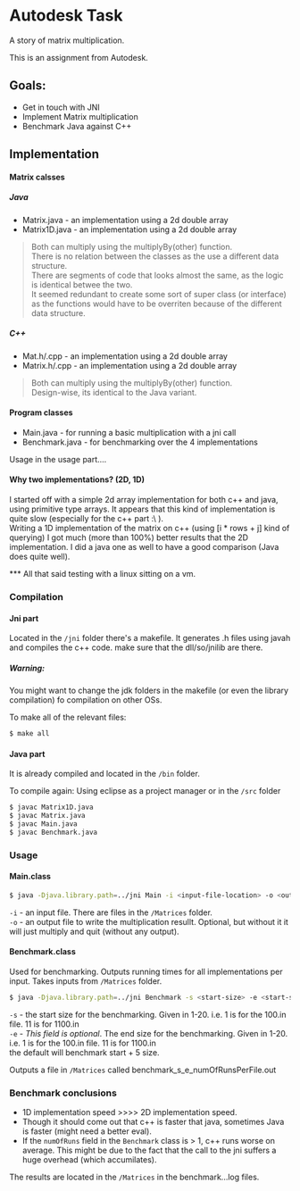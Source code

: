 # Autodesk Task

A story of matrix multiplication.

This is an assignment from Autodesk.

## Goals:
  - Get in touch with JNI
  - Implement Matrix multiplication
  - Benchmark Java against C++

## Implementation

#### Matrix calsses
##### Java
  - Matrix.java - an implementation using a 2d double array
  - Matrix1D.java - an implementation using a 2d double array

> Both can multiply using the multiplyBy(other) function.\
> There is no relation between the classes as the use a different data structure.\
> There are segments of code that looks almost the same, as the logic is identical betwee the two.\
> It seemed redundant to create some sort of super class (or interface) as the functions would have to be overriten  because of the different data structure.

##### C++
  - Mat.h/.cpp - an implementation using a 2d double array
  - Matrix.h/.cpp - an implementation using a 2d double array

> Both can multiply using the multiplyBy(other) function.\
> Design-wise, its identical to the Java variant.

#### Program classes
  - Main.java - for running a basic multiplication with a jni call
  - Benchmark.java - for benchmarking over the 4 implementations

Usage in the usage part....

#### Why two implementations? (2D, 1D)
I started off with a simple 2d array implementation for both c++ and java, using primitive type arrays.
It appears that this kind of implementation is quite slow (especially for the c++ part :\ ).\
Writing a 1D implementation of the matrix on c++ (using [i * rows + j] kind of querying) I got much (more than 100%) better results that the 2D implementation.
I did a java one as well to have a good comparison (Java does quite well).

*** All that said testing with a linux sitting on a vm.

### Compilation
#### Jni part
Located in the ```/jni``` folder there's a makefile.
It generates .h files using javah and compiles the c++ code.
make sure that the dll/so/jnilib are there.

##### Warning:
You might want to change the jdk folders in the makefile (or even the library compilation) fo compilation on other OSs.

To make all of the relevant files:
```sh
$ make all
```

#### Java part

It is already compiled and located in the ```/bin``` folder.

To compile again:
Using eclipse as a project manager or in the ```/src``` folder 
```sh
$ javac Matrix1D.java
$ javac Matrix.java
$ javac Main.java
$ javac Benchmark.java
```

### Usage
#### Main.class
```sh
$ java -Djava.library.path=../jni Main -i <input-file-location> -o <output-file-location>
```
```-i``` - an input file. There are files in the ```/Matrices``` folder.\
```-o``` - an output file to write the multiplication resullt. Optional, but without it it will just multiply and quit (without any output).

#### Benchmark.class
Used for benchmarking.
Outputs running times for all implementations per input.
Takes inputs from ```/Matrices``` folder.
```sh
$ java -Djava.library.path=../jni Benchmark -s <start-size> -e <start-size>
```
```-s``` - the start size for the benchmarking. Given in 1-20. i.e. 1 is for the 100.in file. 11 is for 1100.in\
```-e``` - *This field is optional*. The end size for the benchmarking. Given in 1-20. i.e. 1 is for the 100.in file. 11 is for 1100.in \
the default will benchmark start + 5 size.

Outputs a file in ```/Matrices``` called benchmark_s_e_numOfRunsPerFile.out


### Benchmark conclusions

  - 1D implementation speed >>>> 2D implementation speed.
  - Though it should come out that c++ is faster that java, sometimes Java is faster (might need a better eval).
  - If the ```numOfRuns``` field in the ```Benchmark``` class is > 1, c++ runs worse on average. This might be due to the fact that the call to the jni suffers a huge overhead (which accumilates).
  

The results are located in the ```/Matrices``` in the benchmark...log files.

